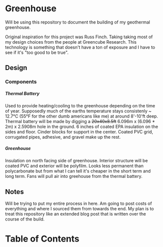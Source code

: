 # Greenhouse

Will be using this repository to document the building of my geothermal greenhouse.

Original inspiration for this project was Russ Finch. Taking taking most of my design choices from the people at Greencube Research. This technology is something that doesn't have a ton of exposure and I have to see if it's "too good to be true".

 Design
------------

### Components

##### Thermal Battery

Used to provide heating/cooling to the greenhouse depending on the time of year. Supposedly much of the earths temperature stays consistenly ~ 12.7°C (55°F for the other dumb americans like me) at around 8'-10'ft deep. Thermal battery will be made by digging a ~~20x40x8.5ft~~ 6.096m x (6.096 * 2m) x 2.5908m hole in the ground. 6 inches of coated EPA insulation on the sides and floor. Cinder blocks for support in the center. Coated PVC grid, corrugated pipes, adhesive, and gravel make up the rest. 


##### Greenhouse

Insulation on north facing side of greenhouse. Interior structure will be coated PVC and exterior will be polyfilm. Looks less permanent than polycarbonate but from what I can tell it's cheaper in the short term and long term. Fans will pull air into greehouse from the thermal battery.


Notes
-------------------
Will be trying to put my entire process in here. Am going to post costs of everything and where I sourced them from towards the end. My plan is to treat this repository like an extended blog post that is written over the course of the build.





__Table of Contents__
====================










